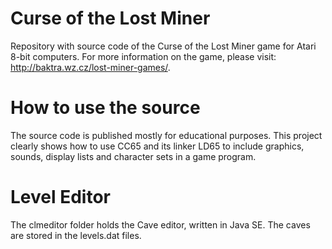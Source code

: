 # Curse of the Lost Miner
Repository with source code of the Curse of the Lost Miner game for Atari 8-bit computers.
For more information on the game, please visit: http://baktra.wz.cz/lost-miner-games/.
# How to use the source
The source code is published mostly for educational purposes.
This project clearly shows how to use CC65 and its linker LD65 to include graphics, sounds, display lists and character sets in a game program.
# Level Editor
The clmeditor folder holds the Cave editor, written in Java SE. The caves are stored in the levels.dat files.
